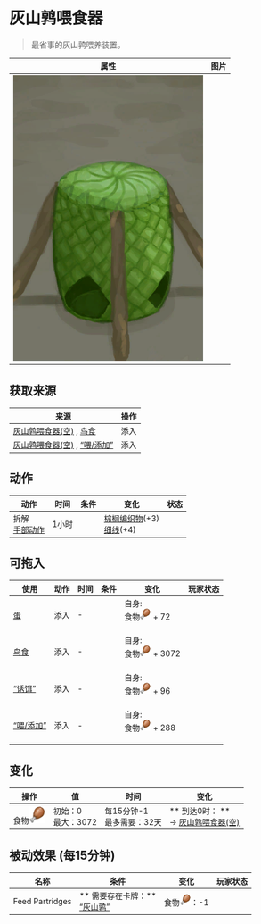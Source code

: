 # 灰山鹑喂食器  
> 最省事的灰山鹑喂养装置。  
  
  属性  |   图片   
 ----  |  ----:   
   |  ![](Sprite/Feeder.png)   
  
## 获取来源  
来源  |  操作  
----  |  ----  
[灰山鹑喂食器(空)](PartridgeFeederEmpty.md) , [鸟食](FeedBird.md)  |  添入  
[灰山鹑喂食器(空)](PartridgeFeederEmpty.md) , [“喂/添加”](tag_Feed.md)  |  添入  
## 动作  
动作  |  时间  |  条件  |  变化  |  状态  
----  |  ----  |  ----  |  ----  |  ----  
拆解<br>[手部动作](HandAction.md)  |  1小时  |    |  [棕榈编织物](WeavePalm.md)(+3)<br>[细线](CordFiber.md)(+4)<br>  |    
## 可拖入  
使用  |  动作  |  时间  |  条件  |  变化  |  玩家状态  
----  |  ----  |  ----  |  ----  |  ----  |  ----  
[蛋](Egg.md)  |  添入  |  -  |    |  自身:<br>食物<img decoding="async" src="Sprite/Hunger.png" style="width:20px;"> + 72<br><br>  |    
[鸟食](FeedBird.md)  |  添入  |  -  |    |  自身:<br>食物<img decoding="async" src="Sprite/Hunger.png" style="width:20px;"> + 3072<br><br>  |    
[“诱饵”](tag_Bait.md)  |  添入  |  -  |    |  自身:<br>食物<img decoding="async" src="Sprite/Hunger.png" style="width:20px;"> + 96<br><br>  |    
[“喂/添加”](tag_Feed.md)  |  添入  |  -  |    |  自身:<br>食物<img decoding="async" src="Sprite/Hunger.png" style="width:20px;"> + 288<br><br>  |    
## 变化   
操作  |  值  |  时间  |  变化  
----  |  ----  |  ----  |  ----  
食物<img decoding="async" src="Sprite/Hunger.png" style="width:30px;">  |  初始：0<br>最大：3072  |  每15分钟-1<br>最多需要：32天  |  ** 到达0时： **<br>→ [灰山鹑喂食器(空)](PartridgeFeederEmpty.md)  
## 被动效果 (每15分钟)  
名称  |  条件  |  变化  |  玩家状态  
----  |  ----  |  ----  |  ----  
Feed Partridges  |  ** 需要存在卡牌：**<br>[“灰山鹑”](tag_Partridge.md)  |  食物<img decoding="async" src="Sprite/Hunger.png" style="width:20px;">：-1  |    

